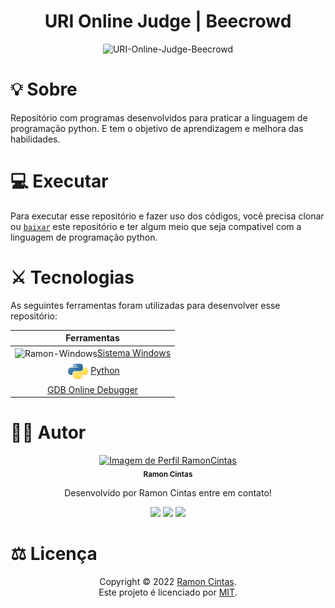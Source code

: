 <div align="center">
  <b><h1>URI Online Judge | Beecrowd</h1></b>
  <img alt="URI-Online-Judge-Beecrowd" height="180"em src="https://repository-images.githubusercontent.com/408848336/bd2fa3bf-a738-4cc0-8e3b-f33d5860480e"/>
</div>

##

<div align="eight">
  <b><h1>💡 Sobre</h1></b>
</div>

Repositório com programas desenvolvidos para praticar a linguagem de programação python. E tem o objetivo de aprendizagem e melhora das habilidades.

##

<div align="eight">
  <b><h1>💻 Executar</h1></b>
</div>

Para executar esse repositório e fazer uso dos códigos, você precisa clonar ou [`baixar`](https://github.com/RamonCintas/URI-Online-Judge-Beecrowd/archive/refs/heads/main.zip) este repositório e ter algum meio que seja compativel com a linguagem de programação python.

##

<div align="eight">
  <b><h1>⚔️ Tecnologias</h1></b>
</div>

As seguintes ferramentas foram utilizadas para desenvolver esse repositório:

<div align="center">

|Ferramentas|
|:-:|
|<img align="center" alt="Ramon-Windows" height="30" width="40" src="https://cdn.jsdelivr.net/gh/devicons/devicon/icons/windows8/windows8-original.svg">[Sistema Windows](https://www.microsoft.com/pt-br/windows)|
|<img align="center" alt="Ramon-Python" height="30" width="40" src="https://raw.githubusercontent.com/devicons/devicon/master/icons/python/python-original.svg">[Python](https://www.python.org/)|
|[GDB Online Debugger](https://www.onlinegdb.com/)|

</div>

##

<div align="eight">
  <b><h1> 👨‍💻 Autor</h1></b>
</div>

<div align="center">

<a href="https://github.com/RamonCintas">
 <img src="https://github.com/RamonCintas.png" width="100px;" alt="Imagem de Perfil RamonCintas"/>
 <br/>
 <sub><b>Ramon Cintas</b></sub>
</a>

Desenvolvido por Ramon Cintas entre em contato!

 <a href="https://github.com/RamonCintas" target="_blank"><img src="https://img.shields.io/badge/GitHub-100000?style=for-the-badge&logo=github&logoColor=white" target="_blank"></a> 
 <a href = "mailto:ramoncg.oficial2018@gmail.com"><img src="https://img.shields.io/badge/Gmail-D14836?style=for-the-badge&logo=gmail&logoColor=white" target="_blank"></a>
 <a href="https://www.linkedin.com/in/ramon-cg/" target="_blank"><img src="https://img.shields.io/badge/-LinkedIn-%230077B5?style=for-the-badge&logo=linkedin&logoColor=white" target="_blank"></a>

</div>

##

<div align="eight">
  <b><h1>⚖️ Licença</h1></b>
</div>

<div align="center">

Copyright © 2022 [Ramon Cintas](https://github.com/RamonCintas).<br />
Este projeto é licenciado por [MIT](./LICENSE).

</div>

